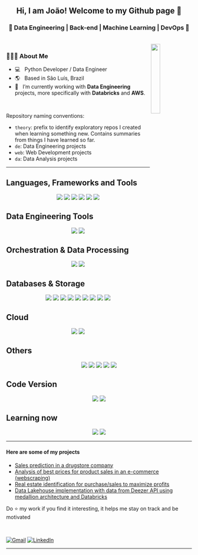 <h2 align="center"> Hi, I am João! Welcome to my Github page 👋 </h2>

<h3 align="center">🚀 Data Engineering | Back-end | Machine Learning | DevOps  🚀</h3>
  
<br>
<a href="https://open.spotify.com/user/12160623378" target="_blank">
<img align="right"  width="22%" src="https://spotify-github-profile.kittinanx.com/api/view?uid=12160623378&cover_image=true&theme=default" />
</a>

 <h3> 👨🏻‍💻 About Me </h3>
  
  - 💻 &nbsp; Python Developer / Data Engineer
  - 🌎 &nbsp; Based in São Luís, Brazil
  - 💼 &nbsp; I’m currently working with **Data Engineering** projects, more specifically with **Databricks** and **AWS**.
  <br>

Repository naming conventions:

- `theory`: prefix to identify exploratory repos I created when learning something new. Contains summaries from things I have learned so far.
- `de`: Data Engineering projects
- `web`: Web Development projects
- `da`: Data Analysis projects
<hr>

  <h2> Languages, Frameworks and Tools </h2>
  <div align="center">
    <img src="https://img.shields.io/badge/python%20-%2314354C.svg?&style=for-the-badge&logo=python&logoColor=white" /> 
    <img src="https://img.shields.io/badge/JavaScript-323330?style=for-the-badge&logo=javascript&logoColor=F7DF1E" />
    <img src="https://img.shields.io/badge/Django-092E20?style=for-the-badge&logo=django&logoColor=green" />
    <img src="https://img.shields.io/badge/DJANGO-REST-ff1709?style=for-the-badge&logo=django&logoColor=white&color=ff1709&labelColor=gray" />
    <img src="https://img.shields.io/badge/Flask-000000?style=for-the-badge&logo=flask&logoColor=white" />
    <img src="https://img.shields.io/badge/FastAPI-005571?style=for-the-badge&logo=fastapi"/>
  </div>
  
  <h2> Data Engineering Tools </h2>
  <div align="center"> 
    <img src="https://img.shields.io/badge/Apache%20Spark-FFFFFF?style=for-the-badge&logo=Apache%20Spark&logoColor=orange" />
    <img src="https://img.shields.io/badge/Databricks-808080?style=for-the-badge&logo=Databricks&logoColor=orange" /> 
  </div>

  <h2> Orchestration & Data Processing </h2>
  <div align="center"> 
    <img src="https://img.shields.io/badge/Apache%20Airflow-D1FFBD?style=for-the-badge&logo=Apache%20Airflow&logoColor=grey" />
    <img src="https://img.shields.io/badge/Prefect-000000?style=for-the-badge&logo=Prefect&logoColor=white" /> 
  </div>
    
  <h2> Databases & Storage </h2>
  <div align="center">
    <img src="https://img.shields.io/badge/MySQL-005C84?style=for-the-badge&logo=mysql&logoColor=white"/>
    <img src="https://img.shields.io/badge/PostgreSQL-316192?style=for-the-badge&logo=postgresql&logoColor=white" />
    <img src="https://img.shields.io/badge/SQLite-07405E?style=for-the-badge&logo=sqlite&logoColor=white" />
    <img src="https://img.shields.io/badge/redis-%23DD0031.svg?&style=for-the-badge&logo=redis&logoColor=white" />
    <img src="https://img.shields.io/badge/Elastic_Search-005571?style=for-the-badge&logo=elasticsearch&logoColor=white" />
    <img src="https://img.shields.io/badge/BigQuery-FFFFFF?style=for-the-badge&logo=google%20BigQuery&logoColor=blue" />
    <img src="https://img.shields.io/badge/Trino-000435?style=for-the-badge&logo=Trino&logoColor=white" />
    <img src="https://img.shields.io/badge/Redshift-006CA5?style=for-the-badge&logo=amazon%20redshift&logoColor=white" />
    <img src="https://img.shields.io/badge/Cassandra-FFFFFF?style=for-the-badge&logo=Apache%20Cassandra&logoColor=black" />
  </div>
  
  <h2> Cloud </h2>
  <div align="center">
    <img src="https://img.shields.io/badge/AWS-FF9900?style=for-the-badge&logo=Amazon%20Web%20Services&logoColor=black"/>
    <img src="https://img.shields.io/badge/GCS-D3D3D3?style=for-the-badge&logo=Google%20Cloud&logoColor=blue"/>
  </div>
  
  <h2>Others</h2>
  <div align="center">
      <img src="https://img.shields.io/badge/Linux-FCC624?style=for-the-badge&logo=linux&logoColor=black" />
      <img src="https://img.shields.io/badge/Docker-2CA5E0?style=for-the-badge&logo=docker&logoColor=white"/>
      <img src="https://img.shields.io/badge/Insomnia-5849be?style=for-the-badge&logo=Insomnia&logoColor=white"/>
      <img src="https://img.shields.io/badge/Postman-FF6C37?style=for-the-badge&logo=postman&logoColor=white" />
      <img src="https://img.shields.io/badge/-Swagger-%23Clojure?style=for-the-badge&logo=swagger&logoColor=white"/>
      
  </div>
  
  <h2> Code Version </h2>
  <div align="center">
        <img src="https://img.shields.io/badge/GitHub-100000?style=for-the-badge&logo=github&logoColor=white" />
        <img src="https://img.shields.io/badge/GitLab-330F63?style=for-the-badge&logo=gitlab&logoColor=white" />
  </div>
  
  <h2>Learning now</h2>
  <div align="center">
    <img src="https://img.shields.io/badge/Apache%20Kafka-FFFFFF?style=for-the-badge&logo=Apache%20Kafka&logoColor=black"/>
    <img src="https://img.shields.io/badge/Apache%20Nifi-D8D8D8?style=for-the-badge&logo=Apache%20Nifi&logoColor=grey"/>
  </div>          
  
  <hr>
  
  
#### Here are some of my projects

- [Sales prediction in a drugstore company](https://github.com/rmendes1/rossmann_sales)
- [Analysis of best prices for product sales in an e-commerce (webscraping)](https://github.com/rmendes1/star-jeans)
- [Real estate identification for purchase/sales to maximize profits](https://github.com/rmendes1/house-rocket)
- [Data Lakehouse implementation with data from Deezer API using medallion architecture and Databricks](https://github.com/rmendes1/music_data_lake)


 Do :star: my work if you find it interesting, it helps me stay on track and be motivated

<br>

[![Gmail](https://img.shields.io/badge/-GMAIL-D14836?style=for-the-badge&logo=gmail&logoColor=white)](mailto:joaorenatomendes@gmail.com)
[![LinkedIn](https://img.shields.io/badge/-LINKEDIN-0077B5?style=for-the-badge&logo=linkedin&logoColor=white)](https://www.linkedin.com/in/joaorenatomendes/)

</p>
<hr \>
<p align="center">
